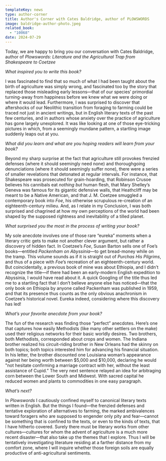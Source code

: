 ```yaml
---
templateKey: news
type: author-corner
title: Author's Corner with Cates Baldridge, author of PLOWSWORDS
image: baldridge-author-photo.jpeg
related_book:
  - "10068"
date: 2024-07-29
---
```

Today, we are happy to bring you our conversation with Cates Baldridge, author of *Plowswords: Literature and the Agricultural Trap from Shakespeare to Coetzee*

*What inspired you to write this book?* 

I was fascinated to find that so much of what I had been taught about the birth of agriculture was simply wrong, and fascinated too by the story that replaced those misleading early lessons—that of our species’ primordial turning-away from happiness before we knew what we were doing or where it would lead.  Furthermore, I was surprised to discover that aftershocks of our Neolithic transition from foraging to farming could be traced not just in ancient writings, but in English literary texts of the past few centuries, and in authors whose anxiety over the practice of agriculture has gone largely unexplored.  It was like looking at one of those eye-tricking pictures in which, from a seemingly mundane pattern, a startling image suddenly leaps out at you.

*What did you learn and what are you hoping readers will learn from your book?* 

Beyond my sharp surprise at the fact that agriculture still provokes frenzied defenses (where it should seemingly need none) and thoroughgoing denunciations (where it should seemingly suffer none), there were a series of smaller revelations that detonated at regular intervals.  For instance, that Shakespeare was prosecuted for grain-hoarding, that Robinson Crusoe believes his cannibals eat *nothing but* human flesh, that Mary Shelley’s Geneva was famous for its gigantic defensive walls, that Heathcliff may be meant to be a Native American, and that J. M. Coetzee smuggled a contemporary book into *Foe*, his otherwise scrupulous re-creation of an eighteenth-century milieu.  And, as I relate in my Conclusion, I was both surprised and chagrined at how my own perceptions of the world had been shaped by the supposed rightness and inevitability of a tilled planet.

*What surprised you the most in the process of writing your book?* 

My sole anecdote involves one of those rare “eureka” moments when a literary critic gets to make not another clever argument, but rather a discovery of hidden fact.  In Coetzee’s *Foe*, Susan Barton sells one of Foe’s books—entitled *Packenham on Abyssinia*—to get bread-money while on the tramp.  This volume sounds as if it is straight out of *Purchas* *His Pilgrims*, and thus of a piece with *Foe*’s recreation of an eighteenth-century world.  But coincidentally, a previous book of mine was about Ethiopia, and I didn’t recognize the title—if there had been an early-modern English expedition to Abyssinia, I would have read about it.  A quick Googling of the title thus led me to a startling fact that I don’t believe anyone else has noticed—that the only book on Ethiopia by anyone called Packenham was published in 1959, and that its presence thus counts as the only obvious anachronism in Coetzee’s historical novel.  Eureka indeed, considering where this discovery has led!

*What’s your favorite anecdote from your book?*

The fun of the research was finding those “perfect” anecdotes. Here’s one that captures how easily Methodists (like many other settlers on the make) used their religious networks for their basic worldly desires. Two brothers, both Methodists, corresponded about crops and women. The Indiana brother realized his circuit-riding brother in New Orleans had the skinny on both topics; both topics interested him for advancing his financial situation. In his letter, the brother discounted one Louisiana woman’s appearance against her being worth between $5,000 and $10,000, declaring he would "not hesitate confirming a marriage contract with her, without the least assistance of Cupid.” The very next sentence relayed an idea for arbitraging corn between the Lower South and Midwest. With sacred capital he reduced women and plants to commodities in one easy paragraph.

*What’s next?* 

In *Plowswords* I cautiously confined myself to canonical literary texts written in English.  But the things I found—the frenzied defenses and tentative exploration of alternatives to farming, the marked ambivalences toward foragers who are supposed to engender only pity and fear—cannot be something that is confined to the texts, or even to the kinds of texts, that I have hitherto covered.  Surely there must be literary works from other cultures—cultures for whom the advent of agriculture is a much more recent disaster—that also take up the themes that I explore.  Thus I will be tentatively investigating literature residing at a farther distance from my comfort zone, where I will inquire whether those foreign soils are equally productive of anti-agricultural sentiments.